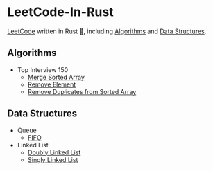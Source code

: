# LeetCode-In-Rust

[LeetCode](https://leetcode.cn/u/kerthcet) written in Rust 🦀️, including [Algorithms](#algorithms) and [Data Structures](#data-structures).

## Algorithms

- Top Interview 150
  - [Merge Sorted Array](./src/algos/merge_sorted_array.rs)
  - [Remove Element](./src/algos/remove_element.rs)
  - [Remove Duplicates from Sorted Array](./src/algos/remove_duplicates.rs)

## Data Structures

- Queue
  - [FIFO](./src/data-structures/fifo.rs)
- Linked List
  - [Doubly Linked List](./src/data-structures/doubly_linked_list.rs)
  - [Singly Linked List](./src/data-structures/singly_linked_list.rs)
